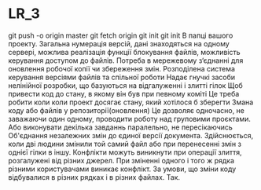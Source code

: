 # LR_3
git push -o origin master git fetch origin git init git init В папці вашого проекту. Загальна нумерація версій, дані знаходяться на одному сервері, можлива реалізація функції блокування файлів, можливість керування доступом до файлів. Потреба в мережевому з‘єднанні для оновлення робочої копії чи збереження змін. Розподілена система керування версіями файлів та спільної роботи Надає гнучкі засоби нелінійної розробки, що базуються на відгалуженні і злитті гілок Щоб привести код до стану, в якому він був при певному коміті Це треба робити коли коли проект досягає стану, який хотілося б зберегти Змана коду або файлів у репозиторії(оновлення) Це дозволяє одночасно, не заважаючи один одному, проводити роботу над груповими проєктами. Або виконувати декілька завданнь паралельно, не пересікаючись Об'єднання незалежних змін до єдиної версії документа. Здійснюється, коли дві людини змінили той самий файл або при перенесенні змін з однієї гілки в іншу. Конфлікти можуть виникнути при операції злиття, розгалужені від різних джерел. При зміненні одного і того ж рядка різними користувачами виникає конфлікт. За умови, що зміни коду відбувалися в різних рядках і в різних файлах. Так.
